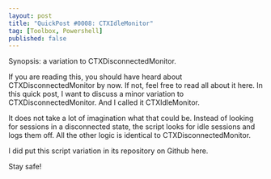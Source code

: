```yaml
---
layout: post
title: "QuickPost #0008: CTXIdleMonitor"
tag: [Toolbox, Powershell]
published: false
---
```

Synopsis: a variation to CTXDisconnectedMonitor.

If you are reading this, you should have heard about CTXDisconnectedMonitor by now. If not, feel free to read all about it here.
In this quick post, I want to discuss a minor variation to CTXDisconnectedMonitor. And I called it CTXIdleMonitor.

It does not take a lot of imagination what that could be. Instead of looking for sessions in a disconnected state, the script looks for idle sessions and logs them off. All the other logic is identical to CTXDisconnectedMonitor.

I did put this script variation in its repository on Github here.

Stay safe!
